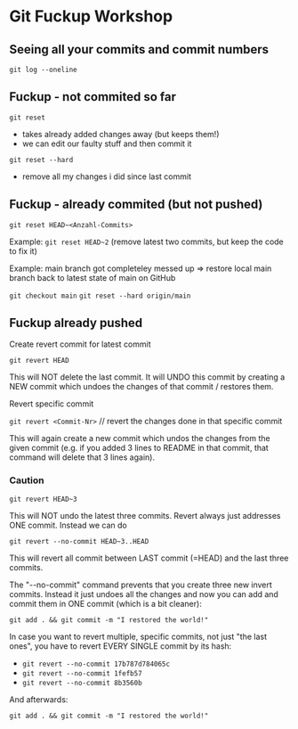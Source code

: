 # Git Fuckup Workshop

## Seeing all your commits and commit numbers

`git log --oneline`


## Fuckup - not commited so far

`git reset` 
- takes already added changes away (but keeps them!)
- we can edit our faulty stuff and then commit it

`git reset --hard`
- remove all my changes i did since last commit

## Fuckup - already commited (but not pushed)

`git reset HEAD~<Anzahl-Commits>`

Example: `git reset HEAD~2` (remove latest two commits, but keep the code to fix it)

Example: main branch got completeley messed up => restore local main branch back to latest state of main on GitHub 

`git checkout main`
`git reset --hard origin/main`

## Fuckup already pushed

Create revert commit for latest commit

`git revert HEAD`

This will NOT delete the last commit. It will UNDO this commit by creating a NEW commit which undoes the changes of that commit / restores them.

Revert specific commit

`git revert <Commit-Nr>` // revert the changes done in that specific commit

This will again create a new commit which undos the changes from the given commit (e.g. if you added 3 lines to README in that commit, that command will delete that 3 lines again).

### Caution

`git revert HEAD~3`

This will NOT undo the latest three commits. Revert always just addresses ONE commit. Instead we can do

`git revert --no-commit HEAD~3..HEAD`

This will revert all commit between LAST commit (=HEAD) and the last three commits.

The "--no-commit" command prevents that you create three new invert commits. Instead it just undoes all the changes and now you can add and commit them in ONE commit (which is a bit cleaner):

`git add . && git commit -m "I restored the world!" `


In case you want to revert multiple, specific commits, not just "the last ones", you have to revert EVERY SINGLE commit by its hash:

- `git revert --no-commit 17b787d784065c`
- `git revert --no-commit 1fefb57`
- `git revert --no-commit 8b3560b`

And afterwards: 

`git add . && git commit -m "I restored the world!" `


